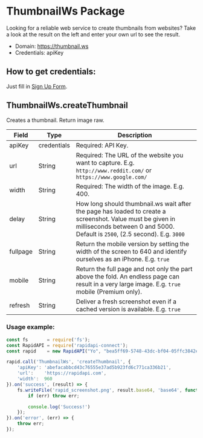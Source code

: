 # ThumbnailWs Package
Looking for a reliable web service to create thumbnails from websites? Take a look at the result on the left and enter your own url to see the result. 
* Domain: https://thumbnail.ws
* Credentials: apiKey

## How to get credentials: 
Just fill in [Sign Up Form](https://thumbnail.ws/sign-up.html).
 
## ThumbnailWs.createThumbnail
Creates a thumbnail. Return image raw.

| Field   | Type       | Description
|---------|------------|----------
| apiKey  | credentials| Required: API Key.
| url     | String     | Required: The URL of the website you want to capture. E.g. `http://www.reddit.com/` or `https://www.google.com/`
| width   | String     | Required: The width of the image. E.g. 400.
| delay   | String     | How long should thumbnail.ws wait after the page has loaded to create a screenshot. Value must be given in milliseconds between 0 and 5000. Default is `2500`, (2.5 second). E.g. `3000`
| fullpage| String     | Return the mobile version by setting the width of the screen to 640 and identify ourselves as an iPhone. E.g. `true`
| mobile  | String     | Return the full page and not only the part above the fold. An endless page can result in a very large image. E.g. `true` mobile (Premium only). 
| refresh | String     | Deliver a fresh screenshot even if a cached version is available. E.g. `true`

### Usage example:

```javascript
const fs       = require('fs');
const RapidAPI = require('rapidapi-connect');
const rapid    = new RapidAPI("Yo", "bea5ff69-5748-43dc-bf04-05ffc3842e3c");

rapid.call('ThumbnailWs', 'createThumbnail', { 
    'apiKey': 'abefacabbcd43c76555e37ad5b923fd6c771ca336b21',
    'url':    'https://rapidapi.com',
    'width':  960
}).on('success', (result) => {
    fs.writeFile('rapid_screenshot.png', result.base64, 'base64', function (err) {
        if (err) throw err;

        console.log('Success!')
    });
}).on('error', (err) => {
    throw err;
});
```